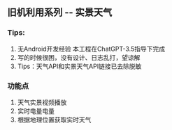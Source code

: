## 旧机利用系列 -- 实景天气
### Tips: 
1. 无Android开发经验 本工程在ChatGPT-3.5指导下完成 
2. 写的时候很困，没有设计、日志乱打，望谅解
3. Tips：天气API和实景天气API链接已去除脱敏
### 功能点
1. 天气实景视频播放
2. 实时电量电量
3. 根据地理位置获取实时天气